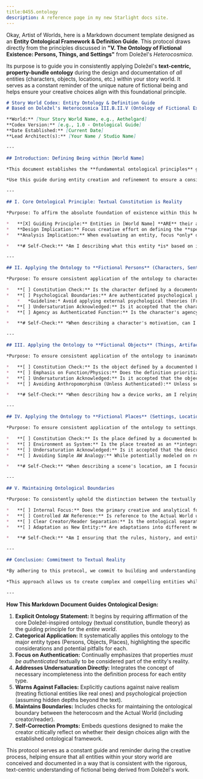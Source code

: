 ```yaml
---
title:0455.ontology
description: A reference page in my new Starlight docs site.
---
```

Okay, Artist of Worlds, here is a Markdown document template designed as an **Entity Ontological Framework & Definition Guide**. This protocol draws directly from the principles discussed in **"V. The Ontology of Fictional Existence: Persons, Things, and Settings"** from Doležel's *Heterocosmica*.

Its purpose is to guide you in consistently applying Doležel's **text-centric, property-bundle ontology** during the design and documentation of *all* entities (characters, objects, locations, etc.) within your story world. It serves as a constant reminder of the unique nature of fictional being and helps ensure your creative choices align with this foundational principle.

```markdown
# Story World Codex: Entity Ontology & Definition Guide
# Based on Doležel's Heterocosmica III.B.II.V (Ontology of Fictional Existence)

**World:** [Your Story World Name, e.g., Aethelgard]
**Codex Version:** [e.g., 1.0 - Ontological Guide]
**Date Established:** [Current Date]
**Lead Architect(s):** [Your Name / Studio Name]

---

## Introduction: Defining Being within [World Name]

*This document establishes the **fundamental ontological principles** governing all entities (persons, objects, places, creatures, etc.) within the [Your Story World Name] heterocosm, based on Doležel's semantic framework. It affirms that all entities exist **solely as textual constructs**, constituted entirely by their **authenticated bundles of properties and relations**.*

*Use this guide during entity creation and refinement to ensure a consistent understanding and application of this text-centric ontology. This involves consciously defining entities through their validated attributes and respecting the boundary between the authenticated heterocosm and external realities or assumptions.*

---

## I. Core Ontological Principle: Textual Constitution is Reality

*Purpose: To affirm the absolute foundation of existence within this heterocosm.*

*   **[X] Guiding Principle:** Entities in [World Name] **ARE** their authenticated property bundles. They possess **NO** independent substance, hidden essence, real-world psychological depth, or physical reality beyond what is explicitly or strongly implicitly **authenticated** within the canonical texts and Master Codex.
*   **Design Implication:** Focus creative effort on defining the **specific properties and relations** that constitute the entity. Avoid relying on vague notions or assuming unstated attributes based on real-world analogies.
*   **Analysis Implication:** When evaluating an entity, focus *only* on its authenticated textual definition.

*   **# Self-Check:** *Am I describing what this entity *is* based on its authenticated traits, or am I describing what it *reminds me of* in the real world? Stick to the former.*

---

## II. Applying the Ontology to **Fictional Persons** (Characters, Sentient Beings)

*Purpose: To ensure consistent application of the ontology to characters, avoiding naive psychologism.*

*   **[ ] Constitution Check:** Is the character defined by a documented bundle of **authenticated** Physical, Functional, Psychological, Social, Modal, Axiological, and Historical properties? (Reference Entity Constitution Protocols).
*   **[ ] Psychological Boundaries:** Are authenticated psychological properties (traits, beliefs, emotions, motivations) treated as **constitutive** of the character's inner life *within the text*, rather than symptoms of an assumed deeper, independent psyche?
    *   *Guideline:* Avoid applying external psychological theories (Freudian, Jungian, etc.) directly *to the character* as if they were a real patient. These theories might *inform* the *creator's design* of the property bundle, but the bundle itself *is* the character's authenticated psychology.
*   **[ ] Undersaturation Acknowledged:** Is it accepted that the character is **necessarily incomplete**? Are questions about unauthenticated aspects of their life, thoughts, or body treated as fundamentally unanswerable *about the canonical entity*?
*   **[ ] Agency as Authenticated Function:** Is the character's agency (ability to choose/act) understood as arising from their **authenticated functional and psychological properties** operating within the **world's modal constraints**, rather than assumed real-world free will?

*   **# Self-Check:** *When describing a character's motivation, can I point to specific authenticated properties (desires, beliefs, traits, past experiences) that logically lead to it within the world's rules? Or am I assuming a hidden, real-world-like motivation?*

---

## III. Applying the Ontology to **Fictional Objects** (Things, Artifacts, Tech)

*Purpose: To ensure consistent application of the ontology to inanimate objects, focusing on their authenticated properties and functions.*

*   **[ ] Constitution Check:** Is the object defined by a documented bundle of **authenticated** Physical (material, appearance, sensory signature), Functional (capabilities, limitations, operational rules, costs), Modal (if applicable, e.g., indestructible), Axiological (world-internal value/reputation), and Historical (origin, provenance) properties?
*   **[ ] Emphasis on Function/Physics:** Does the definition prioritize the object's **authenticated function and interaction with world physics/magic rules** over assuming real-world material properties? (e.g., A "steel sword" might have unique authenticated properties like 'cannot rust' or 'cuts ghosts' that override AW assumptions about steel).
*   **[ ] Undersaturation Acknowledged:** Is it accepted that the object lacks infinite physical detail (atomic structure, exact weight unless specified) and possesses only its authenticated functions and history?
*   **[ ] Avoiding Anthropomorphism (Unless Authenticated):** Unless sentience is an *explicitly authenticated property* (e.g., a sentient artifact), is the object treated as non-conscious, its "actions" described purely in terms of its authenticated functions and interactions with external forces?

*   **# Self-Check:** *When describing how a device works, am I relying on its *authenticated* functional properties and limitations within Aethelgard's rules, or assuming it works like a similar real-world object?*

---

## IV. Applying the Ontology to **Fictional Places** (Settings, Locations, Environments)

*Purpose: To ensure consistent application of the ontology to settings, treating them as constituted environments, not just backdrops.*

*   **[ ] Constitution Check:** Is the place defined by a documented bundle of **authenticated** Physical (geography, architecture, climate, sensory atmosphere), Functional (enables/constrains movement, provides resources, source of hazards), Social/Political (jurisdiction, cultural significance, population type), Modal (if applicable, e.g., 'hallowed ground', 'zone of altered physics'), Axiological (reputation, perceived beauty/danger), and Historical (site of past events, age) properties?
*   **[ ] Environment as System:** Is the place treated as an **integrated system** whose authenticated properties actively influence the entities and events within it, rather than just a passive stage?
*   **[ ] Undersaturation Acknowledged:** Is it accepted that the described place lacks infinite detail (every building, every inhabitant, full geological history) beyond what is authenticated as relevant? Are maps understood as representations of *authenticated spatial relations and key features*, not exhaustive replicas?
*   **[ ] Avoiding Simple AW Analogy:** While potentially modeled on real places, is the fictional place treated as an **autonomous heterocosmic entity** defined by its *own* authenticated history, atmosphere, and functional properties (which may differ significantly from its AW inspiration)?

*   **# Self-Check:** *When describing a scene's location, am I focusing on authenticating the *specific properties* of that place that are *functionally relevant* to the characters and events, rather than just providing generic description? How do its authenticated properties *constrain or enable* the action?*

---

## V. Maintaining Ontological Boundaries

*Purpose: To consistently uphold the distinction between the textually constituted heterocosm and external realities.*

*   **[ ] Internal Focus:** Does the primary creative and analytical focus remain on the **internal structure, logic, and authenticated properties** of the [World Name] heterocosm?
*   **[ ] Controlled AW Reference:** Is reference to the Actual World used primarily for **contrast**, for establishing **minimal departure** defaults where necessary, or as **inspiration**, rather than as the *measure* or *source of truth* for fictional elements?
*   **[ ] Clear Creator/Reader Separation:** Is the ontological separation between the **external creator/reader** and the **internal heterocosm** maintained (unless deliberate, authenticated metafiction is employed)?
*   **[ ] Adaptation as New Entity:** Are adaptations into different media understood as creating **new, related heterocosms** with potentially different authenticated property bundles, requiring their own consistent definition?

*   **# Self-Check:** *Am I ensuring that the rules, history, and entity capabilities within Aethelgard are validated by *internal* authentication within the Codex/narratives, not just by assumption or external knowledge?*

---

## Conclusion: Commitment to Textual Reality

*By adhering to this protocol, we commit to building and understanding the entities of [Your Story World Name] through the lens of **textual constitution**. We embrace the **bundle ontology**, recognizing that the essence of fictional being lies in the **rich, diverse, and coherently integrated network of properties and relations authenticated by the authoritative narrative discourse**.*

*This approach allows us to create complex and compelling entities while maintaining **theoretical rigor and internal consistency**. It respects the unique nature of fictional existence – autonomous, textually dependent, and necessarily undersaturated – providing a solid foundation for narrative development and critical analysis within the specific reality of the [World Name] heterocosm.*

---
```

**How This Markdown Document Guides Ontological Design:**

1.  **Explicit Ontology Statement:** It begins by requiring affirmation of the core Doležel-inspired ontology (textual constitution, bundle theory) as the guiding principle for the *entire world*.
2.  **Categorical Application:** It systematically applies this ontology to the major entity types (Persons, Objects, Places), highlighting the specific considerations and potential pitfalls for each.
3.  **Focus on Authentication:** Continually emphasizes that properties *must be authenticated* textually to be considered part of the entity's reality.
4.  **Addresses Undersaturation Directly:** Integrates the concept of necessary incompleteness into the definition process for each entity type.
5.  **Warns Against Fallacies:** Explicitly cautions against naive realism (treating fictional entities like real ones) and psychological projection (assuming hidden depths beyond the text).
6.  **Maintains Boundaries:** Includes checks for maintaining the ontological boundary between the heterocosm and the Actual World (including creator/reader).
7.  **Self-Correction Prompts:** Embeds questions designed to make the creator critically reflect on whether their design choices align with the established ontological framework.

This protocol serves as a constant guide and reminder during the creative process, helping ensure that all entities within your story world are conceived and documented in a way that is consistent with the rigorous, text-centric understanding of fictional being derived from Doležel's work.